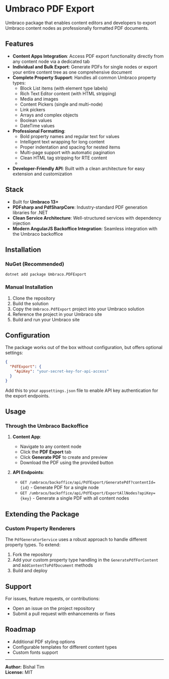 # Umbraco PDF Export

Umbraco package that enables content editors and developers to export Umbraco content nodes as professionally formatted PDF documents.

## Features

- **Content Apps Integration**: Access PDF export functionality directly from any content node via a dedicated tab
- **Individual and Bulk Export**: Generate PDFs for single nodes or export your entire content tree as one comprehensive document
- **Complete Property Support**: Handles all common Umbraco property types:
  - Block List items (with element type labels)
  - Rich Text Editor content (with HTML stripping)
  - Media and images
  - Content Pickers (single and multi-node)
  - Link pickers
  - Arrays and complex objects
  - Boolean values
  - DateTime values
- **Professional Formatting**:
  - Bold property names and regular text for values
  - Intelligent text wrapping for long content
  - Proper indentation and spacing for nested items
  - Multi-page support with automatic pagination
  - Clean HTML tag stripping for RTE content
  - 
- **Developer-Friendly API**: Built with a clean architecture for easy extension and customization

## Stack

- Built for **Umbraco 13+**
- **PDFsharp and PdfSharpCore**: Industry-standard PDF generation libraries for .NET
- **Clean Service Architecture**: Well-structured services with dependency injection
- **Modern AngularJS Backoffice Integration**: Seamless integration with the Umbraco backoffice

## Installation

### NuGet (Recommended)
```
dotnet add package Umbraco.PDFExport
```

### Manual Installation
1. Clone the repository
2. Build the solution
3. Copy the `Umbraco.PdfExport` project into your Umbraco solution
4. Reference the project in your Umbraco site
5. Build and run your Umbraco site

## Configuration

The package works out of the box without configuration, but offers optional settings:

```json
{
  "PdfExport": {
    "ApiKey": "your-secret-key-for-api-access"
  }
}
```

Add this to your `appsettings.json` file to enable API key authentication for the export endpoints.

## Usage

### Through the Umbraco Backoffice

1. **Content App**: 
   - Navigate to any content node
   - Click the **PDF Export** tab
   - Click **Generate PDF** to create and preview
   - Download the PDF using the provided button

2. **API Endpoints**:
   - `GET /umbraco/backoffice/api/PdfExport/GeneratePdf?contentId={id}` - Generate PDF for a single node
   - `GET /umbraco/backoffice/api/PdfExport/ExportAllNodes?apiKey={key}` - Generate a single PDF with all content nodes

## Extending the Package

### Custom Property Renderers

The `PdfGeneratorService` uses a robust approach to handle different property types. To extend:

1. Fork the repository
2. Add your custom property type handling in the `GeneratePdfForContent` and `AddContentToPdfDocument` methods
3. Build and deploy



## Support

For issues, feature requests, or contributions:
- Open an issue on the project repository
- Submit a pull request with enhancements or fixes

## Roadmap

- Additional PDF styling options
- Configurable templates for different content types
- Custom fonts support

---
**Author:** Bishal Tim  
**License:** MIT 